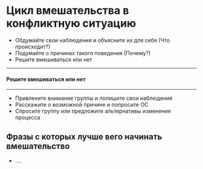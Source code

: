 # Цикл вмешательства в конфликтную ситуацию

 * Обдумайте свои наблюдения и объясните их для себя (Что происходит?)
 * Подумайте о причинах такого поведения (Почему?) 
 * Решите вмешиваться или нет
 ---------------------
 #### Решите вмешиваться или нет
 ---------------------
 * Привлеките внимание группы и попишите свои наблюдения 
 * Расскажите о возможной причине и попросите ОС
 * Спросите группу или предложите альтернативы изменения процесса


## Фразы с которых лучше вего начинать вмешательство
 * ....
